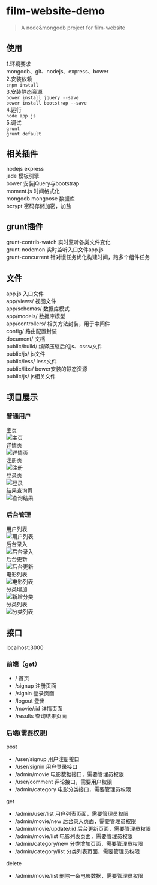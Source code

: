# film-website-demo

> A node&mongodb project for film-website


## 使用
1.环境要求  
mongodb、git、nodejs、express、bower  
2.安装依赖  
`cnpm install`  
3.安装静态资源  
`bower install jquery --save`  
`bower install bootstrap --save`  
4.运行  
`node app.js`  
5.调试  
`grunt`  
`grunt default`  

## 相关插件
nodejs express  
jade 模板引擎  
bower 安装jQuery与bootstrap  
moment.js 时间格式化  
mongodb mongoose 数据库  
bcrypt 密码存储加密，加盐  


## grunt插件
grunt-contrib-watch 实时监听各类文件变化  
grunt-nodemon 实时监听入口文件app.js  
grunt-concurrent 针对慢任务优化构建时间，跑多个组件任务  

## 文件
app.js 入口文件  
app/views/ 视图文件  
app/schemas/ 数据库模式  
app/models/ 数据库模型  
app/controllers/ 相关方法封装，用于中间件  
config/ 路由配置封装  
document/ 文档  
public/build/ 编译压缩后的js、cssw文件  
public/js/ js文件  
public/less/ less文件  
public/libs/ bower安装的静态资源  
public/js/ js相关文件  

## 项目展示
### 普通用户

主页<br>![主页](./document/show/index.png)  
详情页<br>![详情页](./document/show/detail.png)  
注册页<br>![注册](./document/show/signup.png)  
登录页<br>![登录](./document/show/signin.png)  
结果查询页<br>![查询结果](./document/show/result.png)  

### 后台管理

用户列表<br>![用户列表](./document/show/userlist.png)  
后台录入<br>![后台录入](./document/show/movie.png)  
后台更新<br>![后台更新](./document/show/update.png)  
电影列表<br>![电影列表](./document/show/movielist.png)  
分类增加<br>![新增分类](./document/show/category.png)  
分类列表<br>![分类列表](./document/show/categorylist.png)  

## 接口
localhost:3000  
### 前端（get）

- / 首页  
- /signup 注册页面  
- /signin 登录页面  
- /logout 登出  
- /movie/:id 详情页面  
- /results 查询结果页面  


### 后端(需要权限)
post  

- /user/signup 用户注册接口  
- /user/signin 用户登录接口  
- /admin/movie 电影数据接口，需要管理员权限  
- /user/comment 评论接口，需要用户权限  
- /admin/category 电影分类接口，需要管理员权限  

get  

- /admin/user/list 用户列表页面，需要管理员权限  
- /admin/movie/new 后台录入页面，需要管理员权限  
- /admin/movie/update/:id 后台更新页面，需要管理员权限  
- /admin/movie/list 电影列表页面，需要管理员权限  
- /admin/category/new 分类增加页面，需要管理员权限  
- /admin/category/list 分类列表页面，需要管理员权限  

delete  

- /admin/movie/list 删除一条电影数据，需要管理员权限  

